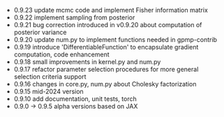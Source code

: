 - 0.9.23 update mcmc code and implement Fisher information matrix
- 0.9.22 implement sampling from posterior
- 0.9.21 bug correction introduced in v0.9.20 about computation of posterior variance
- 0.9.20 update num.py to implement functions needed in gpmp-contrib
- 0.9.19 introduce 'DifferentiableFunction' to encapsulate gradient computation, code enhancement
- 0.9.18 small improvements in kernel.py and num.py
- 0.9.17 refactor parameter selection procedures for more general selection criteria support
- 0.9.16 changes in core.py, num.py about  Cholesky factorization
- 0.9.15 mid-2024 version
- 0.9.10 add documentation, unit tests, torch 
- 0.9.0 -> 0.9.5 alpha versions based on JAX
